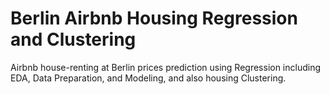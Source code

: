 # Berlin Airbnb Housing Regression and Clustering
Airbnb house-renting at Berlin prices prediction using Regression including EDA, Data Preparation, and Modeling, and also housing Clustering.
